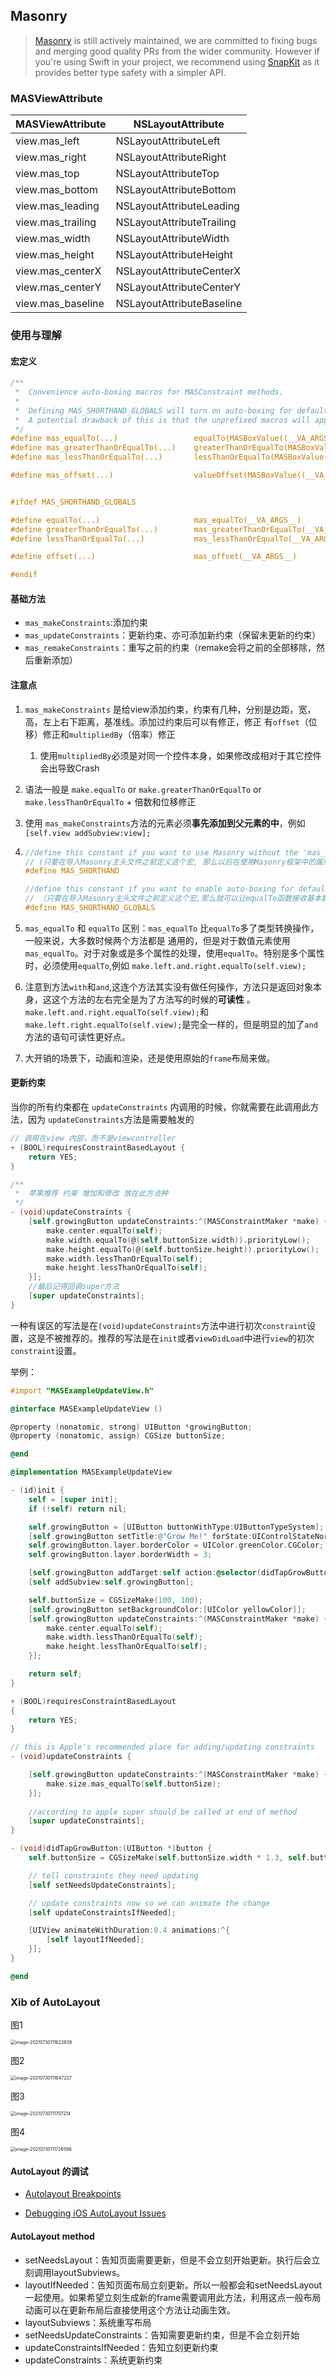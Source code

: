 ## Masonry

> [Masonry](https://github.com/SnapKit/Masonry) is still actively maintained, we are committed to fixing bugs and merging good quality PRs from the wider community. However if you're using Swift in your project, we recommend using [SnapKit](https://github.com/SnapKit/SnapKit) as it provides better type safety with a simpler API.



### MASViewAttribute

| MASViewAttribute  | NSLayoutAttribute         |
| ----------------- | ------------------------- |
| view.mas_left     | NSLayoutAttributeLeft     |
| view.mas_right    | NSLayoutAttributeRight    |
| view.mas_top      | NSLayoutAttributeTop      |
| view.mas_bottom   | NSLayoutAttributeBottom   |
| view.mas_leading  | NSLayoutAttributeLeading  |
| view.mas_trailing | NSLayoutAttributeTrailing |
| view.mas_width    | NSLayoutAttributeWidth    |
| view.mas_height   | NSLayoutAttributeHeight   |
| view.mas_centerX  | NSLayoutAttributeCenterX  |
| view.mas_centerY  | NSLayoutAttributeCenterY  |
| view.mas_baseline | NSLayoutAttributeBaseline |

### 使用与理解

#### 宏定义

```objective-c
/**
 *  Convenience auto-boxing macros for MASConstraint methods.
 *
 *  Defining MAS_SHORTHAND_GLOBALS will turn on auto-boxing for default syntax.
 *  A potential drawback of this is that the unprefixed macros will appear in global scope.
 */
#define mas_equalTo(...)                 equalTo(MASBoxValue((__VA_ARGS__)))
#define mas_greaterThanOrEqualTo(...)    greaterThanOrEqualTo(MASBoxValue((__VA_ARGS__)))
#define mas_lessThanOrEqualTo(...)       lessThanOrEqualTo(MASBoxValue((__VA_ARGS__)))

#define mas_offset(...)                  valueOffset(MASBoxValue((__VA_ARGS__)))


#ifdef MAS_SHORTHAND_GLOBALS

#define equalTo(...)                     mas_equalTo(__VA_ARGS__)
#define greaterThanOrEqualTo(...)        mas_greaterThanOrEqualTo(__VA_ARGS__)
#define lessThanOrEqualTo(...)           mas_lessThanOrEqualTo(__VA_ARGS__)

#define offset(...)                      mas_offset(__VA_ARGS__)

#endif
```



#### 基础方法

- `mas_makeConstraints`:添加约束
- `mas_updateConstraints`：更新约束、亦可添加新约束（保留未更新的约束）
- `mas_remakeConstraints`：重写之前的约束（remake会将之前的全部移除，然后重新添加）

#### 注意点

1. `mas_makeConstraints` 是给view添加约束，约束有几种，分别是边距，宽，高，左上右下距离，基准线。添加过约束后可以有修正，修正 有`offset`（位移）修正和`multipliedBy`（倍率）修正

   1. 使用`multipliedBy`必须是对同一个控件本身，如果修改成相对于其它控件会出导致Crash

2. 语法一般是 `make.equalTo` or `make.greaterThanOrEqualTo` or `make.lessThanOrEqualTo` + 倍数和位移修正

3. 使用 `mas_makeConstraints`方法的元素必须**事先添加到父元素的中**，例如`[self.view addSubview:view];`

4. ```objective-c
   //define this constant if you want to use Masonry without the 'mas_' prefix
   // (只要在导入Masonry主头文件之前定义这个宏, 那么以后在使用Masonry框架中的属性和方法的时候, 就可以省略mas_前缀)
   #define MAS_SHORTHAND
   
   //define this constant if you want to enable auto-boxing for default syntax
   // （只要在导入Masonry主头文件之前定义这个宏,那么就可以让equalTo函数接收基本数据类型, 内部会对基本数据类型进行包装）
   #define MAS_SHORTHAND_GLOBALS
   ```

5.  `mas_equalTo` 和 `equalTo` 区别：`mas_equalTo` 比`equalTo`多了类型转换操作，一般来说，大多数时候两个方法都是 通用的，但是对于数值元素使用`mas_equalTo`。对于对象或是多个属性的处理，使用`equalTo`。特别是多个属性时，必须使用`equalTo`,例如 `make.left.and.right.equalTo(self.view);`

6. 注意到方法`with`和`and`,这连个方法其实没有做任何操作，方法只是返回对象本身，这这个方法的左右完全是为了方法写的时候的**可读性** 。`make.left.and.right.equalTo(self.view);`和`make.left.right.equalTo(self.view);`是完全一样的，但是明显的加了`and`方法的语句可读性更好点。

7. 大开销的场景下，动画和渲染，还是使用原始的`frame`布局来做。



#### 更新约束

当你的所有约束都在 `updateConstraints` 内调用的时候，你就需要在此调用此方法，因为 `updateConstraints`方法是需要触发的

```objectivec
// 调用在view 内部，而不是viewcontroller
+ (BOOL)requiresConstraintBasedLayout {
    return YES;
}

/**
 *  苹果推荐 约束 增加和修改 放在此方法种
 */
- (void)updateConstraints {
    [self.growingButton updateConstraints:^(MASConstraintMaker *make) {
        make.center.equalTo(self);
        make.width.equalTo(@(self.buttonSize.width)).priorityLow();
        make.height.equalTo(@(self.buttonSize.height)).priorityLow();
        make.width.lessThanOrEqualTo(self);
        make.height.lessThanOrEqualTo(self);
    }];
    //最后记得回调super方法
    [super updateConstraints];
}
```

一种有误区的写法是在`(void)updateConstraints`方法中进行初次`constraint`设置，这是不被推荐的。推荐的写法是在`init`或者`viewDidLoad`中进行`view`的初次`constraint`设置。

举例：

```objective-c
#import "MASExampleUpdateView.h"

@interface MASExampleUpdateView ()

@property (nonatomic, strong) UIButton *growingButton;
@property (nonatomic, assign) CGSize buttonSize;

@end

@implementation MASExampleUpdateView

- (id)init {
    self = [super init];
    if (!self) return nil;

    self.growingButton = [UIButton buttonWithType:UIButtonTypeSystem];
    [self.growingButton setTitle:@"Grow Me!" forState:UIControlStateNormal];
    self.growingButton.layer.borderColor = UIColor.greenColor.CGColor;
    self.growingButton.layer.borderWidth = 3;

    [self.growingButton addTarget:self action:@selector(didTapGrowButton:) forControlEvents:UIControlEventTouchUpInside];
    [self addSubview:self.growingButton];

    self.buttonSize = CGSizeMake(100, 100);
    [self.growingButton setBackgroundColor:[UIColor yellowColor]];
    [self.growingButton updateConstraints:^(MASConstraintMaker *make) {
        make.center.equalTo(self);
        make.width.lessThanOrEqualTo(self);
        make.height.lessThanOrEqualTo(self);
    }];

    return self;
}

+ (BOOL)requiresConstraintBasedLayout
{
    return YES;
}

// this is Apple's recommended place for adding/updating constraints
- (void)updateConstraints {

    [self.growingButton updateConstraints:^(MASConstraintMaker *make) {
        make.size.mas_equalTo(self.buttonSize);
    }];
    
    //according to apple super should be called at end of method
    [super updateConstraints];
}

- (void)didTapGrowButton:(UIButton *)button {
    self.buttonSize = CGSizeMake(self.buttonSize.width * 1.3, self.buttonSize.height * 1.3);

    // tell constraints they need updating
    [self setNeedsUpdateConstraints];

    // update constraints now so we can animate the change
    [self updateConstraintsIfNeeded];

    [UIView animateWithDuration:0.4 animations:^{
        [self layoutIfNeeded];
    }];
}

@end

```





### Xib of AutoLayout

图1

<img src="../../assets/image-20210730111622639.png" alt="image-20210730111622639" style="zoom:50%;" />

图2

<img src="../../assets/image-20210730111647227.png" alt="image-20210730111647227" style="zoom:50%;" />

图3

<img src="../../assets/image-20210730111707214.png" alt="image-20210730111707214" style="zoom:50%;" />



图4

<img src="../../assets/image-20210730111726596.png" alt="image-20210730111726596" style="zoom:50%;" />

#### AutoLayout 的调试

- [Autolayout Breakpoints](https://nshint.io/blog/2015/08/17/autolayout-breakpoints/)

- [Debugging iOS AutoLayout Issues](https://staxmanade.com/2015/06/debugging-ios-autolayout-issues/)

#### AutoLayout method

- setNeedsLayout：告知页面需要更新，但是不会立刻开始更新。执行后会立刻调用layoutSubviews。
- layoutIfNeeded：告知页面布局立刻更新。所以一般都会和setNeedsLayout一起使用。如果希望立刻生成新的frame需要调用此方法，利用这点一般布局动画可以在更新布局后直接使用这个方法让动画生效。
- layoutSubviews：系统重写布局
- setNeedsUpdateConstraints：告知需要更新约束，但是不会立刻开始
- updateConstraintsIfNeeded：告知立刻更新约束
- updateConstraints：系统更新约束
